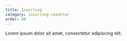 ```yaml
---
title: Inserting
category: inserting-ckeditor
order: 40
---
```

Lorem ipsum dolor sit amet, consectetur adipiscing elit.
